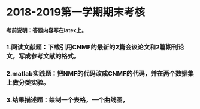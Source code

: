 # 2018-2019第一学期期末考核

#### 考前说明：答题内容写在latex上。

### 1.阅读文献题：下载引用CNMF的最新的2篇会议论文和2篇期刊论文，写成参考文献的格式。

### 2.matlab实践题：把NMF的代码改成CNMF的代码，并在两个数据集上做分类实验。

### 3.结果描述题：绘制一个表格，一个曲线图，
